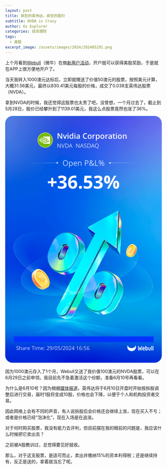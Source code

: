 ```yaml
---
layout: post
title: 疯狂的英伟达，疯狂的股价
subtitle: NVDA is Crazy
author: Oz Explorer
categories: 投资理财
tags:
  - 美股
excerpt_image: /assets/images/2024/202405291.png
---
```

上个月看到[Webull](https://www.webull.com.au)（微牛）在做[新用户活动](https://www.webull.com.au/s/Q2cauxAGBhb4Yi0RAC)，开户就可以获得美股奖励，于是就在APP上很方便地开户了。

当天我转入1000澳元达标后，立即就赠送了价值50澳元的股票，按照美元计算，大概31.56美元，最终以830.41美元每股的价格，成交了0.038支英伟达股票（NVDA）。

拿到NVDA的时候，我还觉得这股票也太贵了吧，没曾想，一个月过去了，截止到5月28日，股价已经攀升到了1139.01美元，我这么点股票竟然也涨了36%。

![NVDA](/assets/images/2024/202405291.png)

因为1000澳元存入了1个月，Webull又送了我价值100澳元的NVDA股票，可以在6月29日之前申领。我目前先不急着激活这个份额，准备6月10号再看看。

为什么是6月10号？因为根据[媒体报道](https://www.cnbc.com/2024/05/22/nvidia-announces-10-for-1-stock-split.html)，英伟达将于6月10日开盘时开始按拆股调整后进行交易，届时1股将变成10股，价格也会下降，以便于个人和机构投资者交易。

因此网络上会有不同的声音，有人说拆股后会价格还会继续上涨，现在买入不亏；或者是价格已经“泡沫化”，现在入场是在追涨。

对于何时购买股票，我没有能力去评判，但目前摆在我的眼前的问题是，我应该什么时候把它卖出去？

之前被A股教训过，总觉得要见好就收。

那么，对于这支股票，是适可而止，卖出并缴纳15%的资本利得税；还是继续持有，反正是送的，拿着就当忘了呢。

